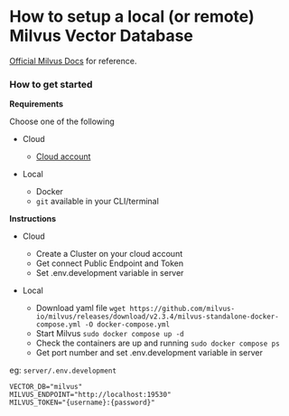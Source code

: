 # How to setup a local (or remote) Milvus Vector Database

[Official Milvus Docs](https://milvus.io/docs/example_code.md) for reference.

### How to get started

**Requirements**

Choose one of the following

- Cloud

  - [Cloud account](https://cloud.zilliz.com/)

- Local
  - Docker
  - `git` available in your CLI/terminal

**Instructions**

- Cloud

  - Create a Cluster on your cloud account
  - Get connect Public Endpoint and Token
  - Set .env.development variable in server

- Local
  - Download yaml file `wget https://github.com/milvus-io/milvus/releases/download/v2.3.4/milvus-standalone-docker-compose.yml -O docker-compose.yml`
  - Start Milvus `sudo docker compose up -d`
  - Check the containers are up and running `sudo docker compose ps`
  - Get port number and set .env.development variable in server

eg: `server/.env.development`

```
VECTOR_DB="milvus"
MILVUS_ENDPOINT="http://localhost:19530"
MILVUS_TOKEN="{username}:{password}"
```
